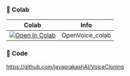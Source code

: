 
### 🦒 Colab

| Colab | Info
| --- | --- |
[![Open In Colab](https://colab.research.google.com/assets/colab-badge.svg)](https://github.com/jayaprakashAI/VoiceCloning-colab/blob/main/VoiceCloning_colab.ipynb) | OpenVoice_colab

### 🧬 Code
https://github.com/jayaprakashAI/VoiceCloning

